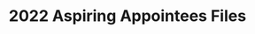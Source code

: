 ---
title: 2022 Aspiring Appointees Files
redirect_to: https://drive.google.com/drive/folders/1HtxSF8iMopV0ROEMU7wpdSdZyo2KffoZ?usp=sharing
redirect_from: 
  - /2022AspiringAppointeeFiles
  - /2022aspiringappointeefiles
---